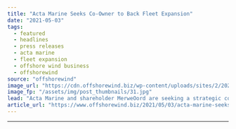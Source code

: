 ```yaml
---
title: "Acta Marine Seeks Co-Owner to Back Fleet Expansion"
date: "2021-05-03"
tags: 
  - featured
  - headlines
  - press releases
  - acta marine
  - fleet expansion
  - offshore wind business
  - offshorewind
source: "offshorewind"
image_url: "https://cdn.offshorewind.biz/wp-content/uploads/sites/2/2021/04/30123005/Acta-Marine-Seeks-Co-Owner-to-Back-Fleet-Expansion.jpg"
image_fp: "/assets/img/post_thumbnails/31.jpg"
lead: "Acta Marine and shareholder MerweOord are seeking a strategic co-owner to support the further"
article_url: "https://www.offshorewind.biz/2021/05/03/acta-marine-seeks-co-owner-to-back-fleet-expansion/"
---
```


---
